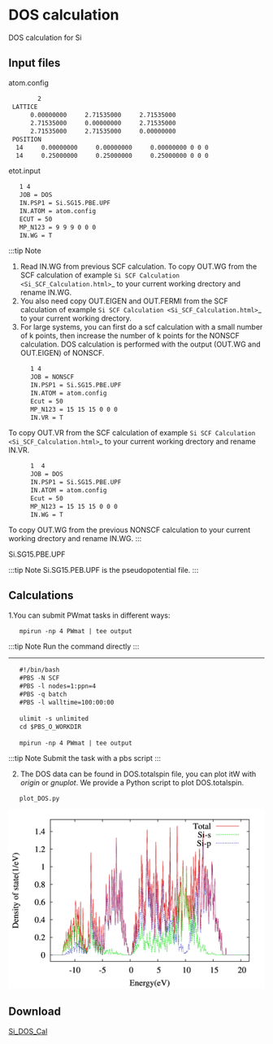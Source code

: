 # DOS calculation

DOS calculation for Si

## Input files

atom.config

```dotnetcli
        2
 LATTICE
      0.00000000     2.71535000     2.71535000
      2.71535000     0.00000000     2.71535000
      2.71535000     2.71535000     0.00000000
 POSITION
  14     0.00000000     0.00000000     0.00000000 0 0 0
  14     0.25000000     0.25000000     0.25000000 0 0 0
```

etot.input

```dotnetcli
   1 4
   JOB = DOS
   IN.PSP1 = Si.SG15.PBE.UPF
   IN.ATOM = atom.config
   ECUT = 50
   MP_N123 = 9 9 9 0 0 0
   IN.WG = T
```

:::tip Note
   1. Read IN.WG from previous SCF calculation. To copy OUT.WG from the SCF calculation of example `Si SCF Calculation <Si_SCF_Calculation.html>`_ to your current working drectory and rename IN.WG.
   2. You also need copy OUT.EIGEN and OUT.FERMI from the SCF calculation of example `Si SCF Calculation <Si_SCF_Calculation.html>`_ to your current working drectory.
   3. For large systems, you can first do a scf calculation with a small number of k points, then increase the number of k points for the NONSCF calculation. DOS calculation is performed with the output (OUT.WG and OUT.EIGEN) of NONSCF.

```dotnetcli
      1 4
      JOB = NONSCF
      IN.PSP1 = Si.SG15.PBE.UPF
      IN.ATOM = atom.config
      Ecut = 50
      MP_N123 = 15 15 15 0 0 0
      IN.VR = T
```

To copy OUT.VR from the SCF calculation of example `Si SCF Calculation <Si_SCF_Calculation.html>`_ to your current working drectory and rename IN.VR.

```dotnetcli
      1  4
      JOB = DOS
      IN.PSP1 = Si.SG15.PBE.UPF
      IN.ATOM = atom.config
      Ecut = 50
      MP_N123 = 15 15 15 0 0 0
      IN.WG = T
```
To copy OUT.WG from the previous NONSCF calculation to your current working drectory and rename IN.WG.
:::

Si.SG15.PBE.UPF

:::tip Note
   Si.SG15.PEB.UPF is the pseudopotential file.
:::

## Calculations

1.You can submit PWmat tasks in different ways:

```dotnetcli
   mpirun -np 4 PWmat | tee output
```
:::tip Note
   Run the command directly
:::

---

```dotnetcli
   #!/bin/bash
   #PBS -N SCF
   #PBS -l nodes=1:ppn=4
   #PBS -q batch
   #PBS -l walltime=100:00:00

   ulimit -s unlimited
   cd $PBS_O_WORKDIR
   
   mpirun -np 4 PWmat | tee output
```

:::tip Note
   Submit the task with a pbs script
:::

2. The DOS data can be found in DOS.totalspin file, you can plot itW with *origin* or *gnuplot*. We provide a Python script to plot DOS.totalspin.

```bash
   plot_DOS.py
```

![dos](./image/dos.jpg)

## Download

[Si_DOS_Cal](http://doc.lonxun.com/Examples/examples/Si_DOS_Cal.tar.gz)
